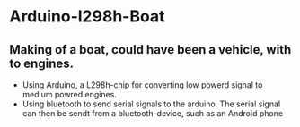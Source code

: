 # Arduino-l298h-Boat
## Making of a boat, could have been a vehicle, with to engines.

- Using Arduino, a L298h-chip for converting low powerd signal to medium powred engines.
- Using bluetooth to send serial signals to the arduino. 
The serial signal can then be sendt from a bluetooth-device, such as an Android phone

